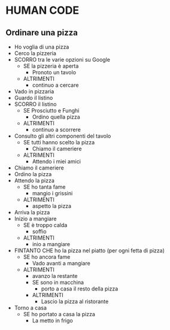 # HUMAN CODE

## Ordinare una pizza

- Ho voglia di una pizza
- Cerco la pizzeria
- SCORRO tra le varie opzioni su Google
    - SE la pizzeria è aperta
        - Pronoto un tavolo
    - ALTRIMENTI
        - continuo a cercare
- Vado in pizzaria
- Guardo il listino
- SCORRO il listino
    - SE Prosciutto e Funghi
        - Ordino quella pizza
    -  ALTRIMENTI
        - continuo a scorrere
- Consulto gli altri componenti del tavolo
    - SE tutti hanno scelto la pizza
        - Chiamo il cameriere
    - ALTRIMENTI
        - Attendo i miei amici
- Chiamo il cameriere
- Ordino la pizza
- Attendo la pizza
    - SE ho tanta fame
        - mangio i grissini
    - ALTRIMENTI
        - aspetto la pizza
- Arriva la pizza
- Inizio a mangiare
    - SE è troppo calda
        - soffio
    - ALTRIMENTI
        - inio a mangiare
- FINTANTO CHE ho la pizza nel piatto (per ogni fetta di pizza)
    - SE ho ancora fame 
        - Vado avanti a mangiare
    - ALTRIMENTI
        - avanzo la restante
        - SE sono in macchina
            - porto a casa il resto della pizza
        - ALTRIMENTI
            - Lascio la pizza al ristorante
- Torno a casa
    - SE ho portato a casa la pizza
        - La metto in frigo
